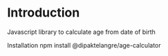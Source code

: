 # Introduction

Javascript library to calculate age from date of birth

Installation
npm install @dipaktelangre/age-calculator
